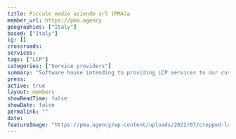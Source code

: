 ```yaml
---
title: Piccole medie aziende srl (PMA)a
member_url: https://pma.agency
geographies: ["Italy"]
based: ["Italy"]
ig: []
crossroads:
services: 
tags: ["LCP"]
categories: ["Service providers"]
summary: "Software house intending to providing LCP services to our customers in order to contribute to a more accessible and safe world."
press:
active: true
layout: members
showReadTime: false
showDate: false
permalink: ""
date: 
featureImage: "https://pma.agency/wp-content/uploads/2022/07/cropped-logo-pma-80-1.jpg"
---
```

